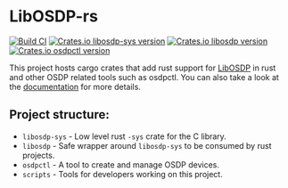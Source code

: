 # LibOSDP-rs

[![Build CI][7]][8]
[![Crates.io libosdp-sys version][3]][4]
[![Crates.io libosdp version][5]][6]
[![Crates.io osdpctl version][9]][10]

This project hosts cargo crates that add rust support for [LibOSDP][1] in rust
and other OSDP related tools such as osdpctl. You can also take a look at the
[documentation][2] for more details.

## Project structure:

- `libosdp-sys` - Low level rust `-sys` crate for the C library.
- `libosdp` - Safe wrapper around `libosdp-sys` to be consumed by rust projects.
- `osdpctl` - A tool to create and manage OSDP devices.
- `scripts` - Tools for developers working on this project.

[1]: https://github.com/goToMain/libosdp
[2]: https://libosdp.sidcha.dev/
[3]: https://img.shields.io/crates/v/libosdp-sys?style=flat&logo=rust&logoColor=DDD&label=crate%20%3A%20libosdp-sys&link=https%3A%2F%2Fcrates.io%2Fcrates%2Flibosdp-sys
[4]: https://crates.io/crates/libosdp-sys
[5]: https://img.shields.io/crates/v/libosdp?style=flat&logo=rust&logoColor=DDD&label=crate%20%3A%20libosdp&link=https%3A%2F%2Fcrates.io%2Fcrates%2Flibosdp
[6]: https://crates.io/crates/libosdp
[7]: https://github.com/goToMain/libosdp-rs/actions/workflows/build-ci.yml/badge.svg
[8]: https://github.com/goToMain/libosdp-rs/actions/workflows/build-ci.yml
[9]: https://img.shields.io/crates/v/osdpctl?style=flat&logo=rust&logoColor=DDD&label=crate%20%3A%20osdpctl&link=https%3A%2F%2Fcrates.io%2Fcrates%2Fosdpctl
[10]: https://crates.io/crates/osdpctl
